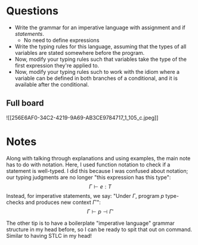 # Questions

- Write the grammar for an imperative language with assignment and if *statements*.
 	- No need to define expressions
- Write the typing rules for this language, assuming that the types of all variables are stated somewhere before the program.
- Now, modify your typing rules such that variables take the type of the first expression they're applied to.
- Now, modify your typing rules such to work with the idiom where a variable can be defined in both branches of a conditional, and it is available after the conditional.

## Full board

![[256E6AF0-34C2-4219-9A69-AB3CE9784717_1_105_c.jpeg]]

# Notes

Along with talking through explanations and using examples, the main note has to do with notation. Here, I used function notation to check if a statement is well-typed. I did this because I was confused about notation; our typing judgments are no longer "this expression has this type":
$$
\Gamma \vdash e : T
$$
Instead, for imperative statements, we say: "Under $\Gamma$, program $p$ type-checks and produces new context $\Gamma'$":
$$
\Gamma \vdash p \dashv \Gamma'
$$

The other tip is to have a boilerplate "imperative language" grammar structure in my head before, so I can be ready to spit that out on command. Similar to having STLC in my head!
